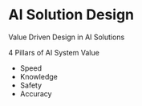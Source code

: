 # AI Solution Design 
Value Driven Design in AI Solutions 

4 Pillars of AI System Value 
- Speed 
- Knowledge 
- Safety 
- Accuracy 

